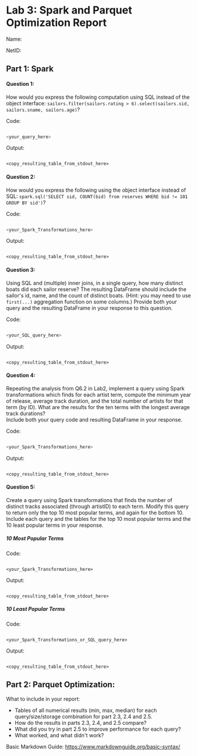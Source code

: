 # Lab 3: Spark and Parquet Optimization Report

Name:
 
NetID: 

## Part 1: Spark

#### Question 1: 
How would you express the following computation using SQL instead of the object interface: `sailors.filter(sailors.rating > 6).select(sailors.sid, sailors.sname, sailors.age)`?

Code:
```SQL

<your_query_here>

```


Output:
```

<copy_resulting_table_from_stdout_here>

```


#### Question 2: 
How would you express the following using the object interface instead of SQL: `spark.sql('SELECT sid, COUNT(bid) from reserves WHERE bid != 101 GROUP BY sid')`?

Code:
```python

<your_Spark_Transformations_here>

```


Output:
```

<copy_resulting_table_from_stdout_here>

```

#### Question 3: 
Using SQL and (multiple) inner joins, in a single query, how many distinct boats did each sailor reserve? 
The resulting DataFrame should include the sailor's id, name, and the count of distinct boats. 
(Hint: you may need to use `first(...)` aggregation function on some columns.) 
Provide both your query and the resulting DataFrame in your response to this question.

Code:
```SQL

<your_SQL_query_here>

```


Output:
```

<copy_resulting_table_from_stdout_here>

```

#### Question 4: 
Repeating the analysis from Q6.2 in Lab2, implement a query using Spark transformations
which finds for each artist term, compute the minimum year of release,
average track duration, and the total number of artists for that term (by ID).
What are the results for the ten terms with the longest average track durations?  
Include both your query code and resulting DataFrame in your response.

Code:
```python

<your_Spark_Transformations_here>

```


Output:
```

<copy_resulting_table_from_stdout_here>

```
#### Question 5: 
Create a query using Spark transformations that finds the number of distinct tracks associated
(through artistID) to each term.  Modify this query to return only the top 10 most popular terms, and again for the bottom 10.
Include each query and the tables for the top 10 most popular terms and the 10 least popular terms in your response. 

##### 10 Most Popular Terms
Code:
```

<your_Spark_Transformations_here>

```
Output:
```

<copy_resulting_table_from_stdout_here>

```

##### 10 Least Popular Terms
Code:
```

<your_Spark_Transformations_or_SQL_query_here>

```

Output:
```

<copy_resulting_table_from_stdout_here>

```

## Part 2: Parquet Optimization:

What to include in your report:
  - Tables of all numerical results (min, max, median) for each query/size/storage combination for part 2.3, 2.4 and 2.5.
  - How do the results in parts 2.3, 2.4, and 2.5 compare?
  - What did you try in part 2.5 to improve performance for each query?
  - What worked, and what didn't work?

Basic Markdown Guide: https://www.markdownguide.org/basic-syntax/
